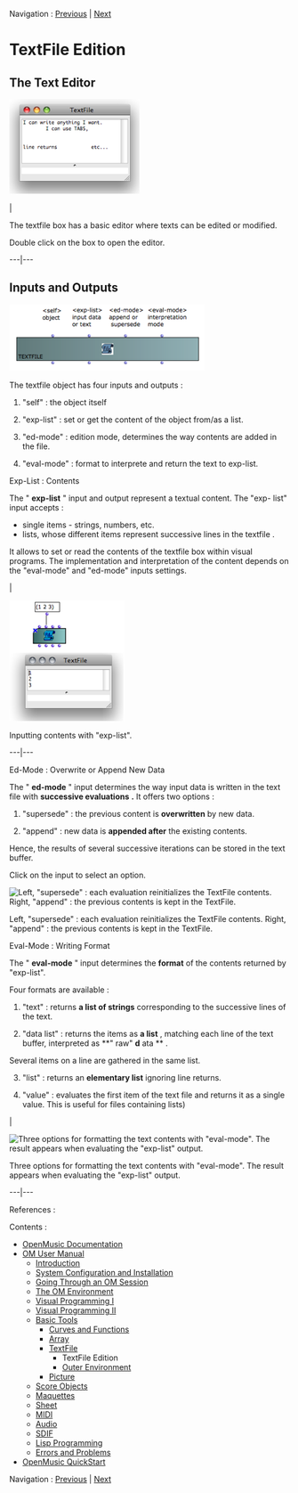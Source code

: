 
Navigation : [Previous](textfile "page précédente\(TextFile\)") |
[Next](TextFileEnvironment "Next\(Outer Environment\)")

# TextFile Edition

## The Text Editor

![](../res/textedit.png)

|

The textfile box has a basic editor where texts can be edited or modified.

Double click on the box to open the editor.  
  
---|---  
  
## Inputs and Outputs

![](../res/TextFileBoxInputs.png)

The textfile object has four inputs and outputs :

  1. "self" : the object itself

  2. "exp-list" : set or get the content of the object from/as a list. 

  3. "ed-mode" : edition mode, determines the way contents are added in the file.

  4. "eval-mode" : format to interprete and return the text to exp-list.

Exp-List : Contents

The " **exp-list** " input and output represent a textual content. The "exp-
list" input accepts :

  * single items - strings, numbers, etc.
  * lists, whose different items represent successive lines  in the  textfile .

It allows to set or read the contents of the  textfile box within visual
programs. The implementation and interpretation of the content depends on the
"eval-mode" and "ed-mode" inputs settings.

|

![Inputting contents with "exp-list".](../res/textfileinput.png)

Inputting contents with "exp-list".  
  
---|---  
  
Ed-Mode : Overwrite or Append New Data

The " **ed-mode** " input determines the way input data is written in the text
file with **successive evaluations** **.** It offers two options :

  1. "supersede" : the previous content is **overwritten** by new data.

  2. "append" : new data is **appended after** the existing contents. 

Hence, the results of several successive iterations can be stored in the text
buffer.

Click on the input to select an option.

![Left, "supersede" : each evaluation reinitializes the TextFile contents.
Right, "append" : the previous contents is kept in the
TextFile.](../res/textfileappend.png)

Left, "supersede" : each evaluation reinitializes the TextFile contents.
Right, "append" : the previous contents is kept in the TextFile.

Eval-Mode : Writing Format

The " **eval-mode** " input determines the **format** of the contents returned
by "exp-list".

Four formats are available :

  1. "text" : returns **a list of strings** corresponding to the successive lines of the text.

  2. "data list"  : returns the items as **a list** , matching each line of the text buffer, interpreted as **" raw" **d** ata ** . 

Several items on a line are gathered in the same list.

  3. "list" : returns an **elementary list** ignoring line returns.

  4. "value" : evaluates the first item of the text file and returns it as a single value. This is useful for files containing lists)

|

![Three options for formatting the text contents with "eval-mode". The result
appears when evaluating the "exp-list" output.](../res/textevalmode.png)

Three options for formatting the text contents with "eval-mode". The result
appears when evaluating the "exp-list" output.  
  
---|---  
  
References :

Contents :

  * [OpenMusic Documentation](OM-Documentation)
  * [OM User Manual](OM-User-Manual)
    * [Introduction](00-Contents)
    * [System Configuration and Installation](Installation)
    * [Going Through an OM Session](Goingthrough)
    * [The OM Environment](Environment)
    * [Visual Programming I](BasicVisualProgramming)
    * [Visual Programming II](AdvancedVisualProgramming)
    * [Basic Tools](BasicObjects)
      * [Curves and Functions](CurvesAndFunctions)
      * [Array](ClassArray)
      * [TextFile](textfile)
        * TextFile Edition
        * [Outer Environment](TextFileEnvironment)
      * [Picture](Picture)
    * [Score Objects](ScoreObjects)
    * [Maquettes](Maquettes)
    * [Sheet](Sheet)
    * [MIDI](MIDI)
    * [Audio](Audio)
    * [SDIF](SDIF)
    * [Lisp Programming](Lisp)
    * [Errors and Problems](errors)
  * [OpenMusic QuickStart](QuickStart-Chapters)

Navigation : [Previous](textfile "page précédente\(TextFile\)") |
[Next](TextFileEnvironment "Next\(Outer Environment\)")


